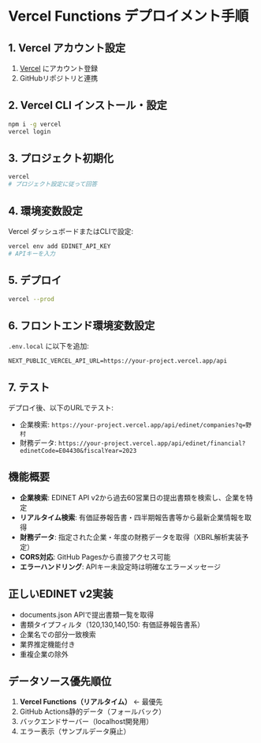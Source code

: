 # Vercel Functions デプロイメント手順

## 1. Vercel アカウント設定
1. [Vercel](https://vercel.com) にアカウント登録
2. GitHubリポジトリと連携

## 2. Vercel CLI インストール・設定
```bash
npm i -g vercel
vercel login
```

## 3. プロジェクト初期化
```bash
vercel
# プロジェクト設定に従って回答
```

## 4. 環境変数設定
Vercel ダッシュボードまたはCLIで設定:
```bash
vercel env add EDINET_API_KEY
# APIキーを入力
```

## 5. デプロイ
```bash
vercel --prod
```

## 6. フロントエンド環境変数設定
`.env.local` に以下を追加:
```
NEXT_PUBLIC_VERCEL_API_URL=https://your-project.vercel.app/api
```

## 7. テスト
デプロイ後、以下のURLでテスト:
- 企業検索: `https://your-project.vercel.app/api/edinet/companies?q=野村`
- 財務データ: `https://your-project.vercel.app/api/edinet/financial?edinetCode=E04430&fiscalYear=2023`

## 機能概要
- **企業検索**: EDINET API v2から過去60営業日の提出書類を検索し、企業を特定
- **リアルタイム検索**: 有価証券報告書・四半期報告書等から最新企業情報を取得
- **財務データ**: 指定された企業・年度の財務データを取得（XBRL解析実装予定）
- **CORS対応**: GitHub Pagesから直接アクセス可能
- **エラーハンドリング**: APIキー未設定時は明確なエラーメッセージ

## 正しいEDINET v2実装
- documents.json APIで提出書類一覧を取得
- 書類タイプフィルタ（120,130,140,150: 有価証券報告書系）
- 企業名での部分一致検索
- 業界推定機能付き
- 重複企業の除外

## データソース優先順位
1. **Vercel Functions（リアルタイム）** ← 最優先
2. GitHub Actions静的データ（フォールバック）
3. バックエンドサーバー（localhost開発用）
4. エラー表示（サンプルデータ廃止）